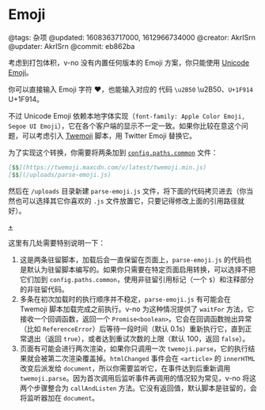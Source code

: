 # Emoji

@tags: 杂项
@updated: 1608363717000, 1612966734000
@creator: AkrISrn
@updater: AkrISrn
@commit: eb862ba

考虑到打包体积，v-no 没有内置任何版本的 Emoji 方案，你只能使用 [Unicode Emoji](https://en.wikipedia.org/wiki/Emoji#Unicode_blocks)。

你可以直接输入 Emoji 字符 ❤，也能输入对应的 [](/zh/docs/unicode.md "#") 代码 `\u2B50` \u2B50、`U+1F914` U+1F914。

不过 Unicode Emoji 依赖本地字体实现（`font-family: Apple Color Emoji, Segoe UI Emoji`），它在各个客户端的显示不一定一致。如果你比较在意这个问题，可以考虑引入 [Twemoji](https://github.com/twitter/twemoji) 脚本，用 Twitter Emoji 替换它。

为了实现这个转换，你需要将两条[](/zh/docs/custom-script.md "#")加到 [`config.paths.common`](/zh/docs/conf-paths.md "#") 文件：

```markdown
[$$](https://twemoji.maxcdn.com/v/latest/twemoji.min.js)
[$$](/uploads/parse-emoji.js)
```

然后在 `/uploads` 目录新建 `parse-emoji.js` 文件，将下面的代码拷贝进去（你当然也可以选择其它你喜欢的 `.js` 文件放置它，只要记得修改上面的引用路径就好）。

[+](/zh/snippets/parse-emoji.js.md)

这里有几处需要特别说明一下：

1. 这是两条驻留脚本，加载后会一直保留在页面上，`parse-emoji.js` 的代码也是默认为驻留脚本编写的。如果你只需要在特定页面启用转换，可以选择不把它们加到 `config.paths.common`，使用非驻留引用标记（一个 `$`）和注释部分的非驻留代码。
1. 多条[](/zh/docs/custom-script.md "#")在初次加载时的执行顺序并不稳定，`parse-emoji.js` 有可能会在 Twemoji 脚本加载完成之前执行。v-no 为这种情况提供了 `waitFor` 方法，它接收一个回调函数，返回一个 `Promise<boolean>`。它会在回调函数抛出异常（比如 `ReferenceError`）后等待一段时间（默认 0.1s）重新执行它，直到正常退出（返回 `true`），或者达到重试次数的上限（默认 100，返回 `false`）。
1. 页面有可能会进行两次渲染，如果你只调用一次 `twemoji.parse`，它的执行结果就会被第二次渲染覆盖掉。`htmlChanged` 事件会在 `<article>` 的 `innerHTML` 改变后派发给 `document`，所以你需要监听它，在事件达到后重新调用 `twemoji.parse`。因为首次调用后监听事件再调用的情况较为常见，v-no 将这两个步骤整合为 `callAndListen` 方法。它没有返回值，默认脚本是驻留的，会将监听器加在 `document`。
